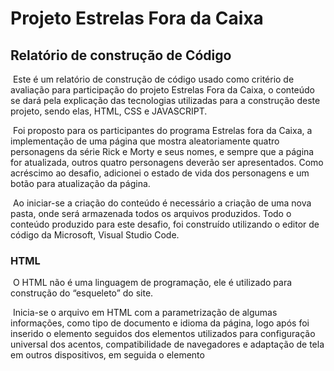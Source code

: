 # Projeto Estrelas Fora da Caixa

## Relatório de construção de Código

​	Este é um relatório de construção de código usado como critério de avaliação para participação do projeto Estrelas Fora da Caixa, o conteúdo se dará pela explicação das tecnologias utilizadas para a construção deste projeto, sendo elas, HTML, CSS e JAVASCRIPT.

​        Foi proposto para os participantes do programa Estrelas fora da Caixa, a implementação de uma página que mostra aleatoriamente quatro personagens da série Rick e Morty e seus nomes, e sempre que a página for atualizada, outros quatro personagens deverão ser apresentados. Como acréscimo ao desafio, adicionei o estado de vida dos personagens e um botão para atualização da página.

​        Ao iniciar-se a criação do conteúdo é necessário a criação de uma nova pasta, onde será armazenada todos os arquivos produzidos. Todo o conteúdo produzido para este desafio, foi construído utilizando o editor de código da Microsoft, Visual Studio Code.

### HTML

​	O HTML não é uma linguagem de programação, ele é utilizado para construção do “esqueleto” do site.         

​	Inicia-se o arquivo em HTML com a parametrização de algumas informações, como tipo de documento e idioma da página, logo após foi inserido o elemento <head> seguidos dos elementos <meta> utilizados para configuração universal dos acentos, compatibilidade de navegadores e adaptação de tela em outros dispositivos, em seguida o elemento <title> para definir o título do site na aba do navegador, o elemento <link> utilizado para fazer a conexão entre o documento HTML e o CSS, e em seguida, o elemento <script> empregado para conectar o documento HTML ao documento em JavaScript. Todos esses elementos foram dispostos da seguinte forma:



<img src="html1.jpg" alt="alt text" style="zoom:80%;" />

​	

​	Após a estruturação dos parâmetros do documento, da-se início ao corpo do documento HTML pelo elemento <body>, contento dentro deste elemento, a TAG <h1> utilizado para o título da página no navegador, e <h2> como subtítulo. Em seguida o elemento <div> foi utilizado para a construção de blocos, para que fosse possível arquitetar o código em JAVASCRIPT e CSS, neste elemento foi utilizado o sistema de classes (*class*) para que o CSS acessasse esse documento.

​	No desafio foi proposto que a página mostrasse a imagem de quatro personagens, para isso foram criados quatro blocos, usando a TAG <div> e dentro de cada bloco, contém o elemento <img>, para a busca da foto do personagem e a “id” que será utilizada no JAVASCRIPT. O elemento <p> para o nome do personagem, também com um “id” e outro elemento <p> para o estado de vida do personagem com um “id” e também foi atribuído uma *class*, para que fosse possível a aplicação do CSS nessa frase.  A TAG <p> é utilizada para escrever uma frase. 

​	E por último, foi implementado o elemento <button> para a criação de um botão de atualização da página, com o intuito de gerar mais interatividade entre a página e o usuário. Também foi atribuída a esta TAG um “id”.



<img src="html2.jpg" alt="alt text" style="zoom:120%;" />

- Todo o documento HTML, ficou da seguinte forma:

<img src="html3.jpg" alt="alt text" style="zoom:70%;" />

<img src="html4.jpg" alt="alt.text" style="zoom:89%;" />



### CSS

​	O CSS é uma de marcação de estilo e é usado para formatar o layout da página HTML. 

​	Dentro dele é utilizado os seletores que é a indicar qual elemento do HTML será formatado, após a chamada do elemento pelo Seletor, utiliza-se as propriedades de formatação dentro de chaves “{}”, estas por sua vez, indicam a abertura e fechamento de cada elemento estilizado. Nas propriedades são atribuídos valores, o que define a intensidade ou modo de alteração. Ao final de cada propriedade foi utilizado o sinal de ponto-e-vígula “;” para o encerramento de cada uma delas.

​	Em alguns elementos do HTML foi utilizado o sistema de classes, chamado *class,* para acessar um determinado elemento do HTML.

- Todo conteúdo CSS ficou da seguinte maneira:

<img src="css1.jpg" alt="alt.text" style="zoom:80%;" />

<img src="css2.jpg" alt="alt.text" style="zoom:80%;" />

​	

​	



### JAVASCRIPT

​	O JavaScript é uma linguagem de programação utilizada para gerar um ambiente mais interativo com o usuário, é ele que controla os elementos interativos que respondem a ação dos perifericos,  menus, janelas, botões e players de áudio e vídeo.

​	Este projeto foi construído da seguinte forma:

 

- Foi criado quatro constantes, uma para cada personagem;

- A função *randomCharacter()* foi criado para retornar o número de um personagem aleatoriamente, este número varia de 1 à 671;
- A função *characters()* retorna o número de quatro personagens aleatoriamente, e diferente do método acima, este entrega os números dos personagens separados por vírgula, para ser usado na requisição da API;
- A função *getCharacters()* é a responsável por trazer os dados dos personagens no formato *json;*
- Após a resposta do API, e os dados em “mãos” o resultado é armazenado em quatro variáveis;
- A função *setContent(...)* que atribui os valores a cada um dos quatros personagem;
- Seguindo a atribuição dos valores, de acordo com o número de cada personagem, é adicionado a foto, nome e status para cada um dos quatro personagens;
- characterStatusTranslate = (status),* foi a função utilizada para traduzir o estado de vida dos personagens;
- A função *onclick()*, atribuiu o evento de clique na página, para atualização do site;
- A função *getCharacters()*, foi utilizada para carregar as informações já na primeira abertura da página; 



- Todo o documento JS ficou da seguinte forma:

<img src="js1.jpg" width = "60%" ></img>

<img src="js2.jpg" width = "60%" ></img>

<img src="js3.jpg" width = "60%" ></img>

